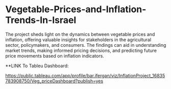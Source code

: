# Vegetable-Prices-and-Inflation-Trends-In-Israel
The project sheds light on the dynamics between vegetable prices and inflation, offering valuable insights for stakeholders in the agricultural sector, policymakers, and consumers. The findings can aid in understanding market trends, making informed pricing decisions, and predicting future price movements based on inflation indicators.

**LINK To Tableu Dashboard:

https://public.tableau.com/app/profile/bar.ifergan/viz/InflationProject_16835783908750/Veg_priceDashboard?publish=yes

